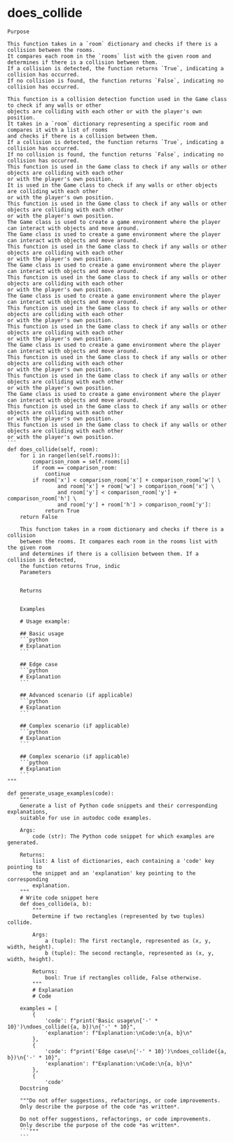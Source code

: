 # does_collide

    Purpose

    This function takes in a `room` dictionary and checks if there is a collision between the rooms.
    It compares each room in the `rooms` list with the given room and determines if there is a collision between them.
    If a collision is detected, the function returns `True`, indicating a collision has occurred.
    If no collision is found, the function returns `False`, indicating no collision has occurred.

    This function is a collision detection function used in the Game class to check if any walls or other
    objects are colliding with each other or with the player's own position.
    It takes in a `room` dictionary representing a specific room and compares it with a list of rooms
    and checks if there is a collision between them.
    If a collision is detected, the function returns `True`, indicating a collision has occurred.
    If no collision is found, the function returns `False`, indicating no collision has occurred.
    This function is used in the Game class to check if any walls or other objects are colliding with each other
    or with the player's own position.
    It is used in the Game class to check if any walls or other objects are colliding with each other
    or with the player's own position.
    This function is used in the Game class to check if any walls or other objects are colliding with each other
    or with the player's own position.
    The Game class is used to create a game environment where the player can interact with objects and move around.
    The Game class is used to create a game environment where the player can interact with objects and move around.
    This function is used in the Game class to check if any walls or other objects are colliding with each other
    or with the player's own position.
    The Game class is used to create a game environment where the player can interact with objects and move around.
    This function is used in the Game class to check if any walls or other objects are colliding with each other
    or with the player's own position.
    The Game class is used to create a game environment where the player can interact with objects and move around.
    This function is used in the Game class to check if any walls or other objects are colliding with each other
    or with the player's own position.
    This function is used in the Game class to check if any walls or other objects are colliding with each other
    or with the player's own position.
    The Game class is used to create a game environment where the player can interact with objects and move around.
    This function is used in the Game class to check if any walls or other objects are colliding with each other
    or with the player's own position.
    This function is used in the Game class to check if any walls or other objects are colliding with each other
    or with the player's own position.
    The Game class is used to create a game environment where the player can interact with objects and move around.
    This function is used in the Game class to check if any walls or other objects are colliding with each other
    or with the player's own position.
    This function is used in the Game class to check if any walls or other objects are colliding with each other
    or with the player's own position.
    ```
    def does_collide(self, room):
        for i in range(len(self.rooms)):
            comparison_room = self.rooms[i]
            if room == comparison_room:
                continue
            if room['x'] < comparison_room['x'] + comparison_room['w'] \
                    and room['x'] + room['w'] > comparison_room['x'] \
                    and room['y'] < comparison_room['y'] + comparison_room['h'] \
                    and room['y'] + room['h'] > comparison_room['y']:
                return True
        return False
```
    This function takes in a room dictionary and checks if there is a collision
    between the rooms. It compares each room in the rooms list with the given room
    and determines if there is a collision between them. If a collision is detected,
    the function returns True, indic
    Parameters

    
    Returns

    
    Examples

    # Usage example:
    
    ## Basic usage
    ```python
    # Explanation
    ```
    
    ## Edge case
    ```python
    # Explanation
    ```
    
    ## Advanced scenario (if applicable)
    ```python
    # Explanation
    ```
    
    ## Complex scenario (if applicable)
    ```python
    # Explanation
    ```
    
    ## Complex scenario (if applicable)
    ```python
    # Explanation
    ```
"""

def generate_usage_examples(code):
    """
    Generate a list of Python code snippets and their corresponding explanations,
    suitable for use in autodoc code examples.
    
    Args:
        code (str): The Python code snippet for which examples are generated.
    
    Returns:
        list: A list of dictionaries, each containing a 'code' key pointing to
        the snippet and an 'explanation' key pointing to the corresponding
        explanation.
    """
    # Write code snippet here
    def does_collide(a, b):
        """
        Determine if two rectangles (represented by two tuples) collide.

        Args:
            a (tuple): The first rectangle, represented as (x, y, width, height).
            b (tuple): The second rectangle, represented as (x, y, width, height).

        Returns:
            bool: True if rectangles collide, False otherwise.
        """
        # Explanation
        # Code
    
    examples = [
        {
            'code': f"print('Basic usage\n{'-' * 10}')\ndoes_collide({a, b})\n{'-' * 10}",
            'explanation': f"Explanation:\nCode:\n{a, b}\n"
        },
        {
            'code': f"print('Edge case\n{'-' * 10}')\ndoes_collide({a, b})\n{'-' * 10}",
            'explanation': f"Explanation:\nCode:\n{a, b}\n"
        },
        {
            'code'
    Docstring

    """Do not offer suggestions, refactorings, or code improvements.
    Only describe the purpose of the code *as written*.

    Do not offer suggestions, refactorings, or code improvements.
    Only describe the purpose of the code *as written*.
    ```"""
    ```